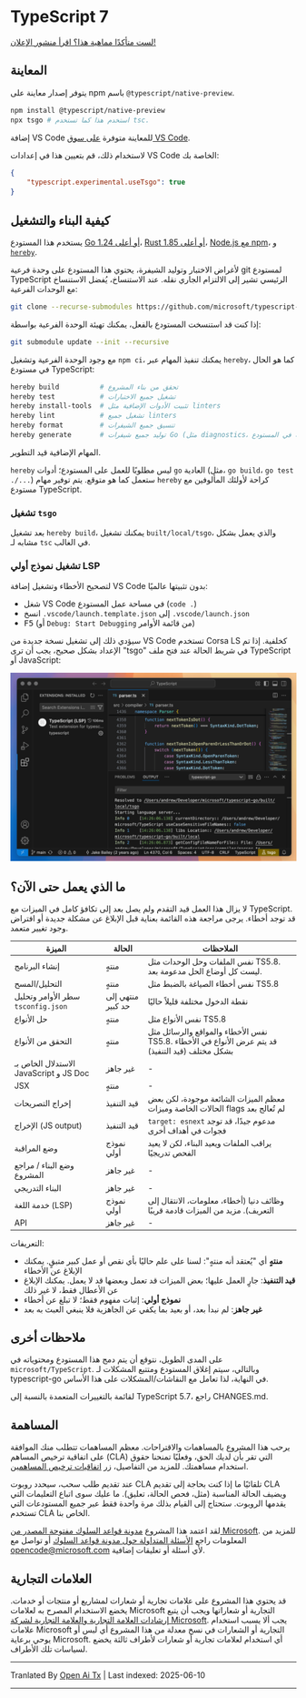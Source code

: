 # TypeScript 7

[لست متأكدًا مماهية هذا؟ اقرأ منشور الإعلان!](https://devblogs.microsoft.com/typescript/typescript-native-port/)

## المعاينة

يتوفر إصدار معاينة على npm باسم `@typescript/native-preview`.

```sh
npm install @typescript/native-preview
npx tsgo # استخدم هذا كما تستخدم tsc.
```

إضافة VS Code للمعاينة متوفرة [على سوق VS Code](https://marketplace.visualstudio.com/items?itemName=TypeScriptTeam.native-preview).

لاستخدام ذلك، قم بتعيين هذا في إعدادات VS Code الخاصة بك:

```json
{
    "typescript.experimental.useTsgo": true
}
```

## كيفية البناء والتشغيل

يستخدم هذا المستودع [Go 1.24 أو أعلى](https://go.dev/dl/)، [Rust 1.85 أو أعلى](https://www.rust-lang.org/tools/install)، [Node.js مع npm](https://nodejs.org/)، و [`hereby`](https://www.npmjs.com/package/hereby).

لأغراض الاختبار وتوليد الشيفرة، يحتوي هذا المستودع على وحدة فرعية git لمستودع TypeScript الرئيسي تشير إلى الالتزام الجاري نقله.
عند الاستنساخ، يُفضل الاستنساخ مع الوحدات الفرعية:

```sh
git clone --recurse-submodules https://github.com/microsoft/typescript-go.git
```

إذا كنت قد استنسخت المستودع بالفعل، يمكنك تهيئة الوحدة الفرعية بواسطة:

```sh
git submodule update --init --recursive
```

مع وجود الوحدة الفرعية وتشغيل `npm ci`، يمكنك تنفيذ المهام عبر `hereby`، كما هو الحال في مستودع TypeScript:

```sh
hereby build          # تحقق من بناء المشروع
hereby test           # تشغيل جميع الاختبارات
hereby install-tools  # تثبيت الأدوات الإضافية مثل linters
hereby lint           # تشغيل جميع linters
hereby format         # تنسيق جميع الشيفرات
hereby generate       # توليد جميع شيفرات Go (مثل diagnostics، محفوظة في المستودع)
```

المهام الإضافية قيد التطوير.

`hereby` ليس مطلوبًا للعمل على المستودع؛ أدوات `go` العادية (مثل، `go build`، `go test ./...`) ستعمل كما هو متوقع.
يتم توفير مهام `hereby` كراحة لأولئك المألوفين مع مستودع TypeScript.

### تشغيل `tsgo`

بعد تشغيل `hereby build`، يمكنك تشغيل `built/local/tsgo`، والذي يعمل بشكل مشابه لـ `tsc` في الغالب.

### تشغيل نموذج أولي LSP

لتصحيح الأخطاء وتشغيل إضافة VS Code بدون تثبيتها عالميًا:

* شغل VS Code في مساحة عمل المستودع (`code .`)
* انسخ `.vscode/launch.template.json` إلى `.vscode/launch.json`
* <kbd>F5</kbd> (أو `Debug: Start Debugging` من قائمة الأوامر)

سيؤدي ذلك إلى تشغيل نسخة جديدة من VS Code تستخدم Corsa LS كخلفية. إذا تم الإعداد بشكل صحيح، يجب أن ترى "tsgo" في شريط الحالة عند فتح ملف TypeScript أو JavaScript:

![لقطة شاشة نموذج أولي LSP](https://raw.githubusercontent.com/microsoft/typescript-go/main/.github/ls-screenshot.png)


## ما الذي يعمل حتى الآن؟

لا يزال هذا العمل قيد التقدم ولم يصل بعد إلى تكافؤ كامل في الميزات مع TypeScript. قد توجد أخطاء. يرجى مراجعة هذه القائمة بعناية قبل الإبلاغ عن مشكلة جديدة أو افتراض وجود تغيير متعمد.

| الميزة | الحالة | الملاحظات |
|---------|--------|-------|
| إنشاء البرنامج | منتهٍ | نفس الملفات وحل الوحدات مثل TS5.8. ليست كل أوضاع الحل مدعومة بعد. |
| التحليل/المسح | منتهٍ | نفس أخطاء الصياغة بالضبط مثل TS5.8 |
| سطر الأوامر وتحليل `tsconfig.json` | منتهي إلى حد كبير | نقطة الدخول مختلفة قليلاً حاليًا |
| حل الأنواع | منتهٍ | نفس الأنواع مثل TS5.8 |
| التحقق من الأنواع | منتهٍ | نفس الأخطاء والمواقع والرسائل مثل TS5.8. قد يتم عرض الأنواع في الأخطاء بشكل مختلف (قيد التنفيذ) |
| الاستدلال الخاص بـ JavaScript و JS Doc | غير جاهز | - |
| JSX | منتهٍ | - |
| إخراج التصريحات | قيد التنفيذ | معظم الميزات الشائعة موجودة، لكن بعض الحالات الخاصة وميزات flags لم تُعالج بعد |
| الإخراج (JS output) | قيد التنفيذ | `target: esnext` مدعوم جيدًا، قد توجد فجوات في أهداف أخرى |
| وضع المراقبة | نموذج أولي | يراقب الملفات ويعيد البناء، لكن لا يعيد الفحص تدريجيًا |
| وضع البناء / مراجع المشروع | غير جاهز | - |
| البناء التدريجي | غير جاهز | - |
| خدمة اللغة (LSP) | نموذج أولي | وظائف دنيا (أخطاء، معلومات، الانتقال إلى التعريف). مزيد من الميزات قادمة قريبًا |
| API | غير جاهز | - |

التعريفات:

 * **منتهٍ** أي "يُعتقد أنه منتهٍ": لسنا على علم حاليًا بأي نقص أو عمل كبير متبقٍ. يمكنك الإبلاغ عن الأخطاء
 * **قيد التنفيذ**: جارٍ العمل عليها؛ بعض الميزات قد تعمل وبعضها قد لا يعمل. يمكنك الإبلاغ عن الأعطال فقط، لا غير ذلك
 * **نموذج أولي**: إثبات مفهوم فقط؛ لا تبلغ عن أخطاء
 * **غير جاهز**: لم نبدأ بعد، أو بعيد بما يكفي عن الجاهزية فلا ينبغي العبث به بعد

## ملاحظات أخرى

على المدى الطويل، نتوقع أن يتم دمج هذا المستودع ومحتوياته في `microsoft/TypeScript`.
وبالتالي، سيتم إغلاق المستودع ومتتبع المشكلات لـ typescript-go في النهاية، لذا تعامل مع النقاشات/المشكلات على هذا الأساس.

لقائمة بالتغييرات المتعمدة بالنسبة إلى TypeScript 5.7، راجع CHANGES.md.

## المساهمة

يرحب هذا المشروع بالمساهمات والاقتراحات. معظم المساهمات تتطلب منك الموافقة على
اتفاقية ترخيص المساهم (CLA) التي تقر بأن لديك الحق، وفعليًا تمنحنا
حقوق استخدام مساهمتك. للمزيد من التفاصيل، زر [اتفاقيات ترخيص المساهمين](https://cla.opensource.microsoft.com).

عند تقديم طلب سحب، سيحدد روبوت CLA تلقائيًا ما إذا كنت بحاجة إلى تقديم
CLA ويضيف الحالة المناسبة (مثل، فحص الحالة، تعليق). ما عليك سوى اتباع التعليمات
التي يقدمها الروبوت. ستحتاج إلى القيام بذلك مرة واحدة فقط عبر جميع المستودعات التي تستخدم CLA الخاص بنا.

لقد اعتمد هذا المشروع [مدونة قواعد السلوك مفتوحة المصدر من Microsoft](https://opensource.microsoft.com/codeofconduct/).
للمزيد من المعلومات راجع [الأسئلة المتداولة حول مدونة قواعد السلوك](https://opensource.microsoft.com/codeofconduct/faq/) أو
تواصل مع [opencode@microsoft.com](mailto:opencode@microsoft.com) لأي أسئلة أو تعليقات إضافية.

## العلامات التجارية

قد يحتوي هذا المشروع على علامات تجارية أو شعارات لمشاريع أو منتجات أو خدمات. يخضع الاستخدام المصرح به لعلامات Microsoft التجارية أو شعاراتها ويجب أن يتبع
[إرشادات العلامة التجارية والعلامة التجارية لشركة Microsoft](https://www.microsoft.com/legal/intellectualproperty/trademarks/usage/general).
يجب ألا يسبب استخدام علامات Microsoft التجارية أو الشعارات في نسخ معدلة من هذا المشروع أي لبس أو يوحي برعاية Microsoft.
أي استخدام لعلامات تجارية أو شعارات لأطراف ثالثة يخضع لسياسات تلك الأطراف.


---


Tranlated By [Open Ai Tx](https://github.com/OpenAiTx/OpenAiTx) | Last indexed: 2025-06-10


---
